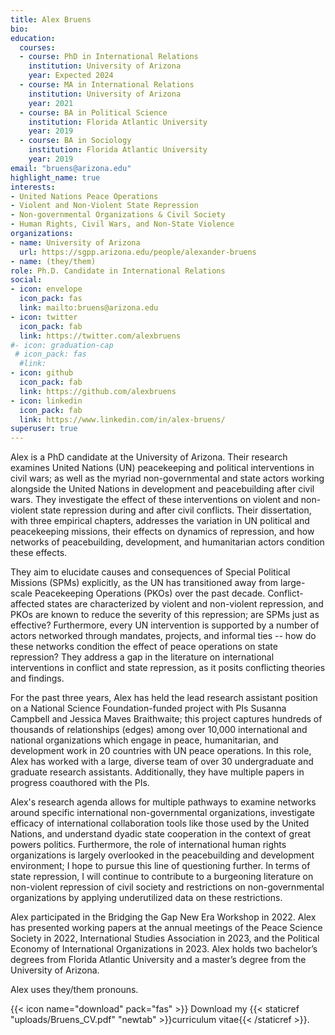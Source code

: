 ```yaml
---
title: Alex Bruens
bio: 
education:
  courses:
  - course: PhD in International Relations
    institution: University of Arizona
    year: Expected 2024
  - course: MA in International Relations
    institution: University of Arizona
    year: 2021
  - course: BA in Political Science
    institution: Florida Atlantic University
    year: 2019
  - course: BA in Sociology
    institution: Florida Atlantic University
    year: 2019
email: "bruens@arizona.edu"
highlight_name: true
interests:
- United Nations Peace Operations
- Violent and Non-Violent State Repression
- Non-governmental Organizations & Civil Society
- Human Rights, Civil Wars, and Non-State Violence
organizations:
- name: University of Arizona
  url: https://sgpp.arizona.edu/people/alexander-bruens
- name: (they/them)
role: Ph.D. Candidate in International Relations
social:
- icon: envelope
  icon_pack: fas
  link: mailto:bruens@arizona.edu
- icon: twitter
  icon_pack: fab
  link: https://twitter.com/alexbruens
#- icon: graduation-cap
 # icon_pack: fas
  #link: 
- icon: github
  icon_pack: fab
  link: https://github.com/alexbruens
- icon: linkedin
  icon_pack: fab
  link: https://www.linkedin.com/in/alex-bruens/
superuser: true
---
```


Alex is a PhD candidate at the University of Arizona. Their research examines United Nations (UN) peacekeeping and political interventions in civil wars; as well as the myriad non-governmental and state actors working alongside the United Nations in development and peacebuilding after civil wars. They investigate the effect of these interventions on violent and non-violent state repression during and after civil conflicts. Their dissertation, with three empirical chapters, addresses the variation in UN political and peacekeeping missions, their effects on dynamics of repression, and how networks of peacebuilding, development, and humanitarian actors condition these effects.

They aim to elucidate causes and consequences of Special Political Missions (SPMs) explicitly, as the UN has transitioned away from large-scale Peacekeeping Operations (PKOs) over the past decade. Conflict-affected states are characterized by violent and non-violent repression, and PKOs are known to reduce the severity of this repression; are SPMs just as effective? Furthermore, every UN intervention is supported by a number of actors networked through mandates, projects, and informal ties -- how do these networks condition the effect of peace operations on state repression? They address a gap in the literature on international interventions in conflict and state repression, as it posits conflicting theories and findings.

For the past three years, Alex has held the lead research assistant position on a National Science Foundation-funded project with PIs Susanna Campbell and Jessica Maves Braithwaite; this project captures hundreds of thousands of relationships (edges) among over 10,000 international and national organizations which engage in peace, humanitarian, and development work in 20 countries with UN peace operations. In this role, Alex has worked with a large, diverse team of over 30 undergraduate and graduate research assistants. Additionally, they have multiple papers in progress coauthored with the PIs.

Alex's research agenda allows for multiple pathways to examine networks around specific international non-governmental organizations, investigate efficacy of international collaboration tools like those used by the United Nations, and understand dyadic state cooperation in the context of great powers politics. Furthermore, the role of international human rights organizations is largely overlooked in the peacebuilding and development environment; I hope to pursue this line of questioning further. In terms of state repression, I will continue to contribute to a burgeoning literature on non-violent repression of civil society and restrictions on non-governmental organizations by applying underutilized data on these restrictions.

Alex participated in the Bridging the Gap New Era Workshop in 2022. Alex has presented working papers at the annual meetings of the Peace Science Society in 2022, International Studies Association in 2023, and the Political Economy of International Organizations in 2023. Alex holds two bachelor’s degrees from Florida Atlantic University and a master’s degree from the University of Arizona.

Alex uses they/them pronouns.

{{< icon name="download" pack="fas" >}} Download my {{< staticref "uploads/Bruens_CV.pdf" "newtab" >}}curriculum vitae{{< /staticref >}}.
